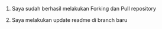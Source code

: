 1. Saya sudah berhasil melakukan Forking dan Pull repository

2. Saya melakukan update readme di branch baru